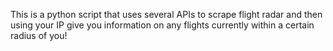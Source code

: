 This is a python script that uses several APIs to scrape flight radar and then using your IP give you information on any flights currently within a certain radius of you!